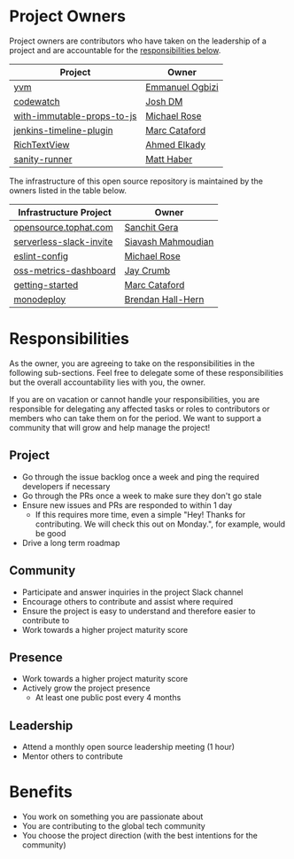 # Project Owners
Project owners are contributors who have taken on the leadership of a project and are accountable for the [responsibilities below](#responsibilities).

| Project | Owner |
| ------------- | ------------- |
| [yvm](https://github.com/tophat/yvm) | [Emmanuel Ogbizi](https://github.com/iamogbz) |
| [codewatch](https://github.com/tophat/codewatch) | [Josh DM](https://github.com/lime-green) |
| [with-immutable-props-to-js](https://github.com/tophat/with-immutable-props-to-js) | [Michael Rose](https://github.com/msrose) |
| [jenkins-timeline-plugin](https://github.com/tophat/jenkins-timeline-plugin) | [Marc Cataford](https://github.com/mcataford) |
| [RichTextView](https://github.com/tophat/RichTextView) | [Ahmed Elkady](https://github.com/aelkady) |
| [sanity-runner](https://github.com/tophat/sanity-runner) | [Matt Haber](https://github.com/mhaber-tophat) |

The infrastructure of this open source repository is maintained by the owners listed in the table below.

| Infrastructure Project | Owner |
| ------------- | ------------- |
| [opensource.tophat.com](https://github.com/tophat/opensource.tophat.com) | [Sanchit Gera](https://github.com/sanchitgera) |
| [serverless-slack-invite](https://github.com/tophat/serverless-slack-invite) | [Siavash Mahmoudian](https://github.com/syavash) |
| [eslint-config](https://github.com/tophat/eslint-config) | [Michael Rose](https://github.com/msrose) |
| [oss-metrics-dashboard](https://github.com/tophat/oss-metrics-dashboard) | [Jay Crumb](https://github.com/jcrumb) |
| [getting-started](https://github.com/tophat/getting-started) | [Marc Cataford](https://github.com/mcataford) |
| [monodeploy](https://github.com/tophat/monodeploy) | [Brendan Hall-Hern](https://github.com/thebrendan) |

# Responsibilities
As the owner, you are agreeing to take on the responsibilities in the following sub-sections. Feel free to delegate some of these responsibilities but the overall accountability lies with you, the owner.

If you are on vacation or cannot handle your responsibilities, you are responsible for delegating any affected tasks or roles to contributors or members who can take them on for the period. We want to support a community that will grow and help manage the project!

## Project 
- Go through the issue backlog once a week and ping the required developers if necessary
- Go through the PRs once a week to make sure they don't go stale
- Ensure new issues and PRs are responded to within 1 day
  - If this requires more time, even a simple "Hey! Thanks for contributing. We will check this out on Monday.", for example, would be good
- Drive a long term roadmap

## Community
- Participate and answer inquiries in the project Slack channel
- Encourage others to contribute and assist where required
- Ensure the project is easy to understand and therefore easier to contribute to
- Work towards a higher project maturity score

## Presence
- Work towards a higher project maturity score
- Actively grow the project presence
  - At least one public post every 4 months

## Leadership
- Attend a monthly open source leadership meeting (1 hour)
- Mentor others to contribute


# Benefits
- You work on something you are passionate about
- You are contributing to the global tech community
- You choose the project direction (with the best intentions for the community)
